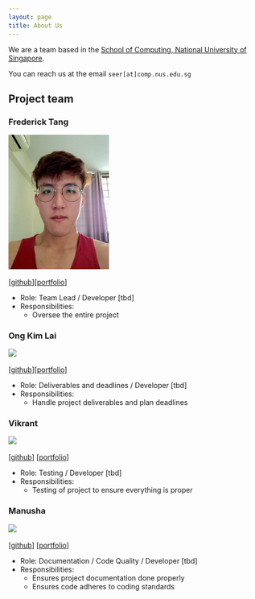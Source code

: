 ```yaml
---
layout: page
title: About Us
---
```


We are a team based in the [School of Computing, National University of Singapore](http://www.comp.nus.edu.sg).

You can reach us at the email `seer[at]comp.nus.edu.sg`

## Project team

### Frederick Tang

<img src="images/fredtwt.png" width="200px">

[[github](https://github.com/fredtwt)][[portfolio](team/fredtwt.md)]

* Role: Team Lead / Developer [tbd]
* Responsibilities:
  * Oversee the entire project

### Ong Kim Lai

<img src="images/ongkimlai.png" width="200px">

[[github](http://github.com/ongkimlai)][[portfolio](team/ongkimlai.md)]

* Role: Deliverables and deadlines / Developer [tbd]
* Responsibilities:
  * Handle project deliverables and plan deadlines

### Vikrant

<img src="images/johndoe.png" width="200px">

[[github](http://github.com/viki0526)] [[portfolio](team/viki0526.md)]

* Role: Testing / Developer [tbd]
* Responsibilities:
  * Testing of project to ensure everything is proper

### Manusha

<img src="images/manu2002g.png" width="200px">

[[github](http://github.com/manu2002g)]
[[portfolio](team/manu2002g.md)]

* Role: Documentation / Code Quality / Developer [tbd]
* Responsibilities:
  * Ensures project documentation done properly
  * Ensures code adheres to coding standards
